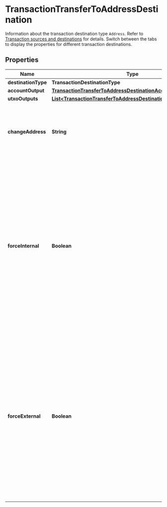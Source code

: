 

# TransactionTransferToAddressDestination

Information about the transaction destination type `Address`. Refer to [Transaction sources and destinations](/v2/guides/sources-and-destinations) for details.  Switch between the tabs to display the properties for different transaction destinations. 

## Properties

| Name | Type | Description | Notes |
|------------ | ------------- | ------------- | -------------|
|**destinationType** | **TransactionDestinationType** |  |  |
|**accountOutput** | [**TransactionTransferToAddressDestinationAccountOutput**](TransactionTransferToAddressDestinationAccountOutput.md) |  |  [optional] |
|**utxoOutputs** | [**List&lt;TransactionTransferToAddressDestinationUtxoOutputsInner&gt;**](TransactionTransferToAddressDestinationUtxoOutputsInner.md) |  |  [optional] |
|**changeAddress** | **String** | The address used to receive the remaining funds or change from the transaction. |  [optional] |
|**forceInternal** | **Boolean** | Whether the transaction request must be executed as a Loop transfer. For more information about Loop, see [Loop&#39;s website](https://loop.top/).   - &#x60;true&#x60;: The transaction request must be executed as a Loop transfer.   - &#x60;false&#x60;: The transaction request may not be executed as a Loop transfer.  |  [optional] |
|**forceExternal** | **Boolean** | Whether the transaction request must not be executed as a Loop transfer. For more information about Loop, see [Loop&#39;s website](https://loop.top/).   - &#x60;true&#x60;: The transaction request must not be executed as a Loop transfer.   - &#x60;false&#x60;: The transaction request can be executed as a Loop transfer.  |  [optional] |



